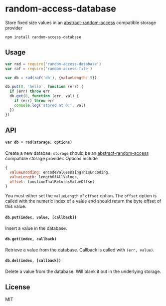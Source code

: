 # random-access-database

Store fixed size values in an [abstract-random-access](https://github.com/juliangruber/abstract-random-access) compatible storage provider

```
npm install random-access-database
```

## Usage

``` js
var rad = require('random-access-database')
var raf = require('random-access-file')

var db = rad(raf('db'), {valueLength: 5})

db.put(0, 'hello', function (err) {
  if (err) throw err
  db.get(0, function (err, val) {
    if (err) throw err
    console.log('stored at 0:', val)
  })
})
```

## API

#### `var db = rad(storage, options)`

Create a new databae. `storage` should be an [abstract-random-access](https://github.com/juliangruber/abstract-random-access) compatible storage provider. Options include

``` js
{
  valueEncoding: encodeValuesUsingThisEncoding,
  valueLength: lengthOfAllValues,
  offset: functionThatReturnsValueOffset
}
```

You must either set the `valueLength` of `offset` option. The `offset` option is called with the numeric index of a value and should return the byte offset of this value.

#### `db.put(index, value, [callback])`

Insert a value in the database.

#### `db.get(index, callback)`

Retrieve a value from the database. Callback is called with `(err, value)`.

#### `db.del(index, [callback])`

Delete a value from the database. Will blank it out in the underlying storage.

## License

MIT
